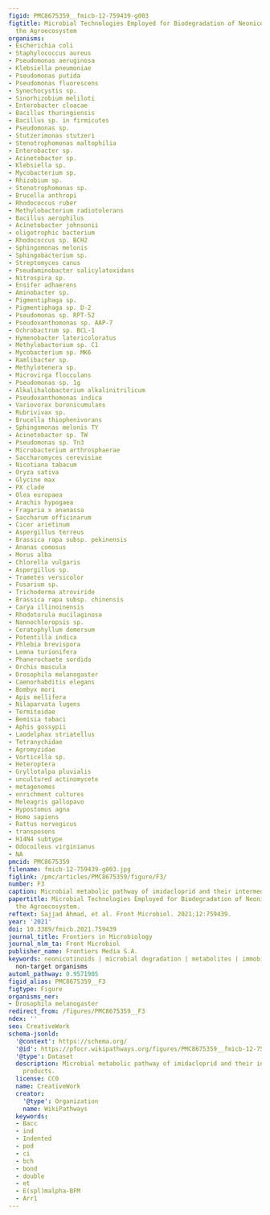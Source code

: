 ```yaml
---
figid: PMC8675359__fmicb-12-759439-g003
figtitle: Microbial Technologies Employed for Biodegradation of Neonicotinoids in
  the Agroecosystem
organisms:
- Escherichia coli
- Staphylococcus aureus
- Pseudomonas aeruginosa
- Klebsiella pneumoniae
- Pseudomonas putida
- Pseudomonas fluorescens
- Synechocystis sp.
- Sinorhizobium meliloti
- Enterobacter cloacae
- Bacillus thuringiensis
- Bacillus sp. in firmicutes
- Pseudomonas sp.
- Stutzerimonas stutzeri
- Stenotrophomonas maltophilia
- Enterobacter sp.
- Acinetobacter sp.
- Klebsiella sp.
- Mycobacterium sp.
- Rhizobium sp.
- Stenotrophomonas sp.
- Brucella anthropi
- Rhodococcus ruber
- Methylobacterium radiotolerans
- Bacillus aerophilus
- Acinetobacter johnsonii
- oligotrophic bacterium
- Rhodococcus sp. BCH2
- Sphingomonas melonis
- Sphingobacterium sp.
- Streptomyces canus
- Pseudaminobacter salicylatoxidans
- Nitrospira sp.
- Ensifer adhaerens
- Aminobacter sp.
- Pigmentiphaga sp.
- Pigmentiphaga sp. D-2
- Pseudomonas sp. RPT-52
- Pseudoxanthomonas sp. AAP-7
- Ochrobactrum sp. BCL-1
- Hymenobacter latericoloratus
- Methylobacterium sp. C1
- Mycobacterium sp. MK6
- Ramlibacter sp.
- Methylotenera sp.
- Microvirga flocculans
- Pseudomonas sp. 1g
- Alkalihalobacterium alkalinitrilicum
- Pseudoxanthomonas indica
- Variovorax boronicumulans
- Rubrivivax sp.
- Brucella thiophenivorans
- Sphingomonas melonis TY
- Acinetobacter sp. TW
- Pseudomonas sp. Tn3
- Microbacterium arthrosphaerae
- Saccharomyces cerevisiae
- Nicotiana tabacum
- Oryza sativa
- Glycine max
- PX clade
- Olea europaea
- Arachis hypogaea
- Fragaria x ananassa
- Saccharum officinarum
- Cicer arietinum
- Aspergillus terreus
- Brassica rapa subsp. pekinensis
- Ananas comosus
- Morus alba
- Chlorella vulgaris
- Aspergillus sp.
- Trametes versicolor
- Fusarium sp.
- Trichoderma atroviride
- Brassica rapa subsp. chinensis
- Carya illinoinensis
- Rhodotorula mucilaginosa
- Nannochloropsis sp.
- Ceratophyllum demersum
- Potentilla indica
- Phlebia brevispora
- Lemna turionifera
- Phanerochaete sordida
- Orchis mascula
- Drosophila melanogaster
- Caenorhabditis elegans
- Bombyx mori
- Apis mellifera
- Nilaparvata lugens
- Termitoidae
- Bemisia tabaci
- Aphis gossypii
- Laodelphax striatellus
- Tetranychidae
- Agromyzidae
- Vorticella sp.
- Heteroptera
- Gryllotalpa pluvialis
- uncultured actinomycete
- metagenomes
- enrichment cultures
- Meleagris gallopavo
- Hypostomus agna
- Homo sapiens
- Rattus norvegicus
- transposons
- H14N4 subtype
- Odocoileus virginianus
- NA
pmcid: PMC8675359
filename: fmicb-12-759439-g003.jpg
figlink: /pmc/articles/PMC8675359/figure/F3/
number: F3
caption: Microbial metabolic pathway of imidacloprid and their intermediate products.
papertitle: Microbial Technologies Employed for Biodegradation of Neonicotinoids in
  the Agroecosystem.
reftext: Sajjad Ahmad, et al. Front Microbiol. 2021;12:759439.
year: '2021'
doi: 10.3389/fmicb.2021.759439
journal_title: Frontiers in Microbiology
journal_nlm_ta: Front Microbiol
publisher_name: Frontiers Media S.A.
keywords: neonicotinoids | microbial degradation | metabolites | immobilization |
  non-target organisms
automl_pathway: 0.9571905
figid_alias: PMC8675359__F3
figtype: Figure
organisms_ner:
- Drosophila melanogaster
redirect_from: /figures/PMC8675359__F3
ndex: ''
seo: CreativeWork
schema-jsonld:
  '@context': https://schema.org/
  '@id': https://pfocr.wikipathways.org/figures/PMC8675359__fmicb-12-759439-g003.html
  '@type': Dataset
  description: Microbial metabolic pathway of imidacloprid and their intermediate
    products.
  license: CC0
  name: CreativeWork
  creator:
    '@type': Organization
    name: WikiPathways
  keywords:
  - Bacc
  - ind
  - Indented
  - pod
  - ci
  - bch
  - bond
  - double
  - et
  - E(spl)malpha-BFM
  - Arr1
---
```

